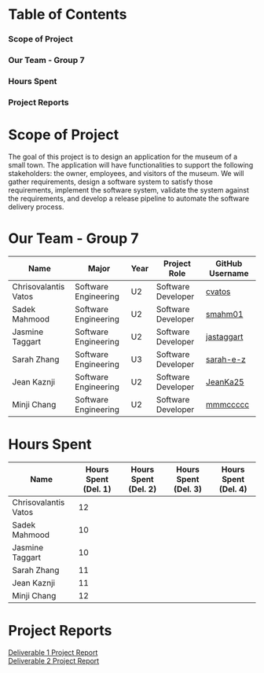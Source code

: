 # Table of Contents
### Scope of Project
### Our Team - Group 7
### Hours Spent
### Project Reports

# Scope of Project
The goal of this project is to design an application for the museum of a small town. The application will have functionalities to support the following stakeholders: the owner, employees, and visitors of the museum. We will gather requirements, design a software system to satisfy those requirements, implement the software system, validate the system against the requirements, and develop a release pipeline to automate the software delivery process.

# Our Team - Group 7

|    Name       | Major           |   Year       |   Project Role | GitHub Username |
| ------------- | -------------   | -----------  | ------------- | ---------------
| Chrisovalantis Vatos  | Software Engineering |   U2 | Software Developer  | [cvatos](https://github.com/ChrisVatos) |
| Sadek Mahmood | Software Engineering    |    U2          | Software Developer|[smahm01](https://github.com/smahm01)|
| Jasmine Taggart  | Software Engineering | U2             | Software Developer |[jastaggart](https://github.com/jastaggart) |
| Sarah Zhang   | Software Engineering  | U3     | Software Developer | [sarah-e-z](https://github.com/sarah-e-z) |
| Jean Kaznji  | Software Engineering    |U2              | Software Developer|[JeanKa25](https://github.com/JeanKa25) |  
| Minji Chang| Software Engineering |   U2 | Software Developer | [mmmccccc](https://github.com/mmmccccc) |

# Hours Spent
|    Name               | Hours Spent (Del. 1)   | Hours Spent (Del. 2) | Hours Spent (Del. 3) | Hours Spent (Del. 4) |
| -------------         | ------------------------| -------------------  | -------------------- | ---------------------| 
| Chrisovalantis Vatos  | 12                   |                      |                      |                      |
| Sadek Mahmood         |    10                  |                      |                      |                      |
| Jasmine Taggart       |     10                 |                      |                      |                      |
| Sarah Zhang           | 11                   |                      |                      |                      |
| Jean Kaznji          | 11                     |                      |                      |                      |
| Minji Chang           | 12                   |                      |                      |                      |


# Project Reports
[Deliverable 1 Project Report](https://github.com/McGill-ECSE321-Fall2022/project-group-07/wiki/Deliverable-1-Project-Report) <br>
[Deliverable 2 Project Report](https://github.com/McGill-ECSE321-Fall2022/project-group-07/wiki/Deliverable-2-Project-Report)
